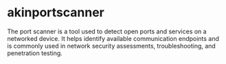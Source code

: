 # akinportscanner
The port scanner is a tool used to detect open ports and services on a networked device. It helps identify available communication endpoints and is commonly used in network security assessments, troubleshooting, and penetration testing.
